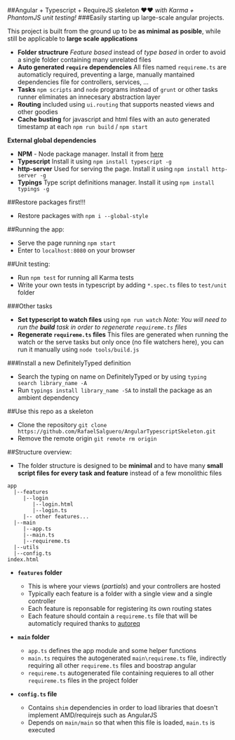 
##Angular + Typescript + RequireJS skeleton ❤❤
*with Karma + PhantomJS unit testing!*
###Easily starting up large-scale angular projects.

This project is built from the ground up to be 
**as minimal as posible**, while still be applicable to **large scale applications**

- **Folder structrure** *Feature based* instead of *type based* in order to avoid a single folder containing many unrelated files
- **Auto generated `require` dependencies** All files named `requireme.ts` are automaticly required, preventing a large, manually mantained dependencies file for controllers, services, ...
- **Tasks** `npm scripts` and `node` programs instead of `grunt` or other tasks runner eliminates an innecesary abstraction layer
- **Routing** included using `ui.routing` that supports neasted views and other goodies
- **Cache busting** for javascript and html files with an auto generated timestamp at each `npm run build` / `npm start`


**External global dependencies**

- **NPM** - Node package manager. Install it from [here](https://nodejs.org)
- **Typescript** Install it using `npm install typescript -g`
- **http-server** Used for serving the page. Install it using `npm install http-server -g`
- **Typings** Type script definitions manager. Install it using `npm install typings -g`

##Restore packages first!!!
- Restore packages with `npm i --global-style`

##Running the app:
- Serve the page running `npm start` 
- Enter to `localhost:8080` on your browser 

##Unit testing:
 - Run `npm test` for running all Karma tests
 - Write your own tests in typescript by adding `*.spec.ts` files to `test/unit` folder

###Other tasks
- **Set typescript to watch files** using `npm run watch` *Note: You will need to run the **build** task in order to regenerate `requireme.ts` files*
- **Regenerate `requireme.ts` files** This files are generated when running the watch or the serve tasks but only once (no file watchers here), you can run it manually using `node tools/build.js` 

###Install a new DefinitelyTyped definition
- Search the typing on name on DefinitelyTyped or by using `typing search library_name -A`
- Run `typings install library_name -SA` to install the package as an ambient dependency

##Use this repo as a skeleton
- Clone the repository `git clone https://github.com/RafaelSalguero/AngularTypescriptSkeleton.git`
- Remove the remote origin `git remote rm origin`

##Structure overview:
- The folder structure is designed to be **minimal** and to have many **small 
script files for every task and feature** instead of a few monolithic files
```
app
  |--features
     |--login
        |--login.html
        |--login.ts
     |-- other features...
  |--main
     |--app.ts
     |--main.ts
     |--requireme.ts
  |--utils
  |--config.ts
index.html
```

- **`features` folder**
    - This is where your views (*partials*) and your controllers are hosted
    - Typically each feature is a folder with a single view and a single controller
    - Each feature is reponsable for registering its own routing states
    - Each feature should contain a `requireme.ts` file that will be automaticly required thanks to [autoreq](https://github.com/RafaelSalguero/AutoRequire)

- **`main` folder**
    - `app.ts` defines the app module and some helper functions
    - `main.ts` requires the autogenerated `main\requireme.ts` file, indirectly requiring all other `requireme.ts` files and boostrap angular
    - `requireme.ts` autogenerated file containing requieres to all other `requireme.ts` files in the project folder
- **`config.ts` file**
    - Contains `shim` dependencies in order to load libraries that doesn't implement AMD/requirejs such as AngularJS
    - Depends on `main/main` so that when this file is loaded, `main.ts` is executed 
